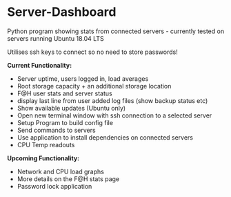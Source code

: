 # Server-Dashboard

Python program showing stats from connected servers - currently tested on servers running Ubuntu 18.04 LTS

Utilises ssh keys to connect so no need to store passwords!

**Current Functionality:**

* Server uptime, users logged in, load averages
* Root storage capacity + an additional storage location
* F@H user stats and server status
* display last line from user added log files (show backup status etc)
* Show available updates (Ubuntu only)
* Open new terminal window with ssh connection to a selected server
* Setup Program to build config file
* Send commands to servers
* Use application to install dependencies on connected servers
* CPU Temp readouts

**Upcoming Functionality:**

* Network and CPU load graphs
* More details on the F@H stats page
* Password lock application	

